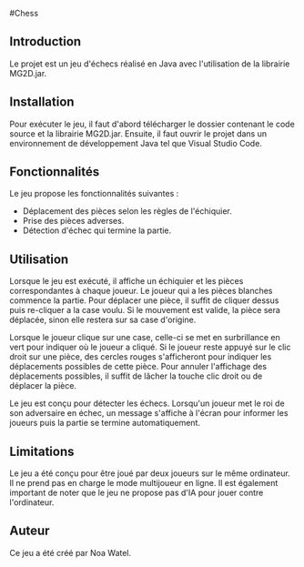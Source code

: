 #Chess

## Introduction
Le projet est un jeu d'échecs réalisé en Java avec l'utilisation de la librairie MG2D.jar.

## Installation
Pour exécuter le jeu, il faut d'abord télécharger le dossier contenant le code source et la librairie MG2D.jar. Ensuite, il faut ouvrir le projet dans un environnement de développement Java tel que Visual Studio Code.

## Fonctionnalités
Le jeu propose les fonctionnalités suivantes :
- Déplacement des pièces selon les règles de l'échiquier.
- Prise des pièces adverses.
- Détection d'échec qui termine la partie.

## Utilisation
Lorsque le jeu est exécuté, il affiche un échiquier et les pièces correspondantes à chaque joueur. Le joueur qui a les pièces blanches commence la partie. Pour déplacer une pièce, il suffit de cliquer dessus puis re-cliquer a la case voulu. Si le mouvement est valide, la pièce sera déplacée, sinon elle restera sur sa case d'origine.

Lorsque le joueur clique sur une case, celle-ci se met en surbrillance en vert pour indiquer où le joueur a cliqué. Si le joueur reste appuyé sur le clic droit sur une pièce, des cercles rouges s'afficheront pour indiquer les déplacements possibles de cette pièce. Pour annuler l'affichage des déplacements possibles, il suffit de lâcher la touche clic droit ou de déplacer la pièce.

Le jeu est conçu pour détecter les échecs. Lorsqu'un joueur met le roi de son adversaire en échec, un message s'affiche à l'écran pour informer les joueurs puis la partie se termine automatiquement.

## Limitations
Le jeu a été conçu pour être joué par deux joueurs sur le même ordinateur. Il ne prend pas en charge le mode multijoueur en ligne. Il est également important de noter que le jeu ne propose pas d'IA pour jouer contre l'ordinateur.

## Auteur
Ce jeu a été créé par Noa Watel.

